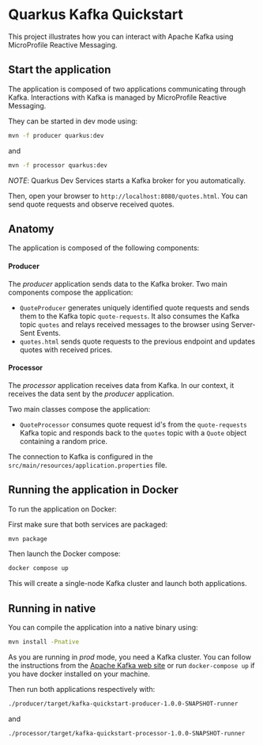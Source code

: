 Quarkus Kafka Quickstart
========================

This project illustrates how you can interact with Apache Kafka using MicroProfile Reactive Messaging.

## Start the application

The application is composed of two applications communicating through Kafka.
Interactions with Kafka is managed by MicroProfile Reactive Messaging.

They can be started in dev mode using:

```bash
mvn -f producer quarkus:dev
```

and

```bash
mvn -f processor quarkus:dev
```

_NOTE_: Quarkus Dev Services starts a Kafka broker for you automatically. 

Then, open your browser to `http://localhost:8080/quotes.html`.
You can send quote requests and observe received quotes.

## Anatomy

The application is composed of the following components:

#### Producer

The _producer_ application sends data to the Kafka broker.
Two main components compose the application:

* `QuoteProducer` generates uniquely identified quote requests and sends them to the Kafka topic `quote-requests`.
It also consumes the Kafka topic `quotes` and relays received messages to the browser using Server-Sent Events.
* `quotes.html` sends quote requests to the previous endpoint and updates quotes with received prices.

#### Processor

The _processor_ application receives data from Kafka.
In our context, it receives the data sent by the _producer_ application.

Two main classes compose the application:

* `QuoteProcessor` consumes quote request id's from the `quote-requests` Kafka topic and responds back to the `quotes` topic with a `Quote` object containing a random price.

The connection to Kafka is configured in the `src/main/resources/application.properties` file.

## Running the application in Docker

To run the application on Docker:

First make sure that both services are packaged:
```bash
mvn package
```

Then launch the Docker compose:
```bash
docker compose up
```

This will create a single-node Kafka cluster and launch both applications.

## Running in native

You can compile the application into a native binary using:

```bash
mvn install -Pnative
```

As you are running in _prod_ mode, you need a Kafka cluster. You can follow the instructions from the [Apache Kafka web site](https://kafka.apache.org/quickstart) or run `docker-compose up` if you have docker installed on your machine.

Then run both applications respectively with:

```bash
./producer/target/kafka-quickstart-producer-1.0.0-SNAPSHOT-runner
```

and

```bash
./processor/target/kafka-quickstart-processor-1.0.0-SNAPSHOT-runner
```
